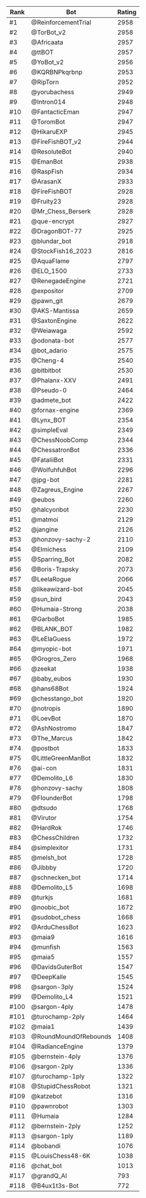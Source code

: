 Rank|Bot|Rating
---|---|---
#1|@ReinforcementTrial|2958
#2|@TorBot_v2|2958
#3|@Africaata|2957
#4|@ttBOT|2957
#5|@YoBot_v2|2956
#6|@KQRBNPkqrbnp|2953
#7|@RipTorn|2952
#8|@yorubachess|2949
#9|@Intron014|2948
#10|@FantacticEman|2947
#11|@ToromBot|2947
#12|@HikaruEXP|2945
#13|@FireFishBOT_v2|2944
#14|@ResoluteBot|2940
#15|@EmanBot|2938
#16|@RaspFish|2934
#17|@ArasanX|2933
#18|@FireFishBOT|2928
#19|@Fruity23|2928
#20|@Mr_Chess_Berserk|2928
#21|@que-encrypt|2927
#22|@DragonBOT-77|2925
#23|@blundar_bot|2918
#24|@StockFish16_2023|2816
#25|@AquaFlame|2797
#26|@ELO_1500|2733
#27|@RenegadeEngine|2721
#28|@expositor|2709
#29|@pawn_git|2679
#30|@AKS-Mantissa|2659
#31|@SaxtonEngine|2622
#32|@Weiawaga|2592
#33|@odonata-bot|2577
#34|@bot_adario|2575
#35|@Cheng-4|2540
#36|@bitbitbot|2530
#37|@Phalanx-XXV|2491
#38|@Pseudo-0|2464
#39|@admete_bot|2422
#40|@fornax-engine|2369
#41|@Lynx_BOT|2354
#42|@simpleEval|2349
#43|@ChessNoobComp|2344
#44|@ChessatronBot|2336
#45|@FataliiBot|2331
#46|@WolfuhfuhBot|2296
#47|@jpg-bot|2281
#48|@Zagreus_Engine|2267
#49|@eubos|2260
#50|@halcyonbot|2230
#51|@matmoi|2129
#52|@jangine|2126
#53|@honzovy-sachy-2|2110
#54|@Elmichess|2109
#55|@Sparring_Bot|2082
#56|@Boris-Trapsky|2073
#57|@LeelaRogue|2066
#58|@likeawizard-bot|2045
#59|@sun_bird|2043
#60|@Humaia-Strong|2038
#61|@GarboBot|1985
#62|@BLANK_BOT|1982
#63|@LeElaGuess|1972
#64|@myopic-bot|1971
#65|@Grogros_Zero|1968
#66|@zeekat|1938
#67|@baby_eubos|1930
#68|@hans68Bot|1924
#69|@chesstango_bot|1920
#70|@notropis|1890
#71|@LoevBot|1870
#72|@AshNostromo|1847
#73|@The_Marcus|1842
#74|@postbot|1833
#75|@LittleGreenManBot|1832
#76|@ai-con|1831
#77|@Demolito_L6|1830
#78|@honzovy-sachy|1808
#79|@FlounderBot|1798
#80|@dtsudo|1768
#81|@Virutor|1754
#82|@HardRok|1746
#83|@ChessChildren|1732
#84|@simplexitor|1731
#85|@melsh_bot|1728
#86|@Jibbby|1720
#87|@schnecken_bot|1714
#88|@Demolito_L5|1698
#89|@turkjs|1681
#90|@noobic_bot|1672
#91|@sudobot_chess|1668
#92|@ArduChessBot|1623
#93|@maia9|1616
#94|@munfish|1563
#95|@maia5|1557
#96|@DavidsGuterBot|1547
#97|@DeepKalle|1545
#98|@sargon-3ply|1524
#99|@Demolito_L4|1521
#100|@sargon-4ply|1478
#101|@turochamp-2ply|1464
#102|@maia1|1439
#103|@RoundMoundOfRebounds|1408
#104|@RadianceEngine|1379
#105|@bernstein-4ply|1376
#106|@sargon-2ply|1336
#107|@turochamp-1ply|1322
#108|@StupidChessRobot|1321
#109|@katzebot|1316
#110|@pawnrobot|1303
#111|@Humaia|1284
#112|@bernstein-2ply|1252
#113|@sargon-1ply|1189
#114|@bobandi|1076
#115|@LouisChess48-6K|1038
#116|@chat_bot|1013
#117|@grandQ_AI|793
#118|@B4ux1t3s-Bot|772
